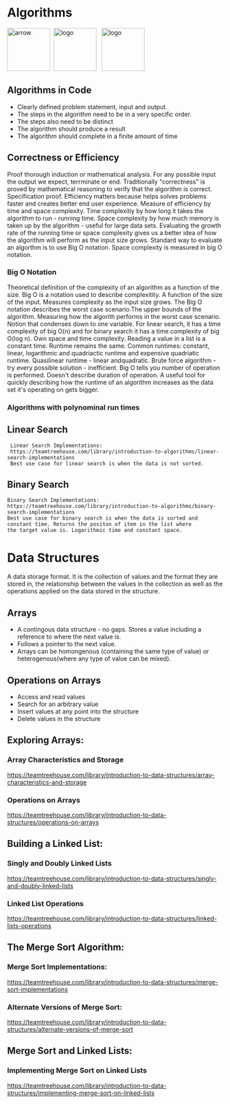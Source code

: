 # Algorithms

<img width="100" alt="arrow" src="https://user-images.githubusercontent.com/19231569/213458967-d77d1ede-cbb8-4cda-8d58-7ac2a1c70503.png"> &nbsp;<img width="100" alt="logo" src="https://user-images.githubusercontent.com/111147520/224722633-4514c7d6-b10e-41d0-8942-80147bdb88ff.png"> &nbsp;
<img width="100" alt="logo" src="https://user-images.githubusercontent.com/111147520/224819343-82ceb3c6-609e-48f7-9fec-d165a924545f.png">

## Algorithms in Code

* Clearly defined problem statement, input and output.
* The steps in the algorithm need to be in a very specific order.
* The steps also need to be distinct
* The algorithm should produce a result
* The algorithm should complete in a finite amount of time


## Correctness or Efficiency

Proof thorough induction or mathematical analysis. For any possible input the output we expect, terrminate or end. 
Traditionally "correctness" is proved by mathematical reasoning to verify that the algorithm is correct. Specification proof.
Efficiency matters because helps solves problems faster and creates better end user experience. Measure of efficiency by
time and space complexity. Time complexitiy by how long it takes the algorithm to run - running time. Space complexity by how 
much memory is taken up by the algorithm - useful for large data sets. Evaluating the growth rate of the running time or space 
complexity gives us a better idea of how the algorithm will perform as the input size grows. Standard way to evaluate
an algorthm is to use Big O notation. Space complexity is measured in big O notation.

### Big O Notation
Theoretical definition of the complexity of an algorithm as a function of the size. Big O is a notation used
to describe complexitity. A function of the size of the input. Measures complexity as the input size grows.
The Big O notation describes the worst case scenario.The upper bounds of the algorithm. Measuring how the algorith performs 
in the worst case scenario. Notion that condenses down to one variable. For linear search, it has a time complexity of big 
O(n) and for binary search it has a time complexity of big O(log n). Own space and time complexity. Reading a value in
a list is a constant time. Runtime remains the same. Common runtimes: constant, linear, logarithmic and quadriactic runtime 
and expensive quadriatic runtime. Quasilinear runtime - linear andquadratic. Brute force algorithm - try every 
possible solution - inefficient. Big O tells you number of operation is performed. Doesn't describe duration of operation.
A useful tool for quickly describing how the runtime of an algorithm increases as the data set it's operating on gets bigger.

### Algorithms with polynominal run times


## Linear Search
```
 Linear Search Implementations:
 https://teamtreehouse.com/library/introduction-to-algorithms/linear-search-implementations
 Best use case for linear search is when the data is not sorted.

```

## Binary Search
```
Binary Search Implementations:
https://teamtreehouse.com/library/introduction-to-algorithms/binary-search-implementations
Best use case for binary search is when the data is sorted and constant time. Returns the positon of item in the list where
the target value is. Logarithmic time and constant space. 

```

# Data Structures

A data storage format. It is the collection of values and the format they are stored in, the relationship
between the values in the collection as well as the operations applied on the data stored in the structure.


## Arrays
* A contingous data structure  - no gaps. Stores a value including a reference to where the next value is.
* Follows a pointer to the next value.
* Arrays can be homongenous (containing the same type of value) or heterogenous(where any type of value can be mixed).

## Operations on Arrays
* Access and read values
* Search for an arbitrary value
* Insert values at any point into the structure
* Delete values in the structure

## Exploring Arrays:

### Array Characteristics and Storage
https://teamtreehouse.com/library/introduction-to-data-structures/array-characteristics-and-storage

### Operations on Arrays
https://teamtreehouse.com/library/introduction-to-data-structures/operations-on-arrays

## Building a Linked List:

### Singly and Doubly Linked Lists
https://teamtreehouse.com/library/introduction-to-data-structures/singly-and-doubly-linked-lists

### Linked List Operations
https://teamtreehouse.com/library/introduction-to-data-structures/linked-lists-operations


## The Merge Sort Algorithm:

### Merge Sort Implementations:
https://teamtreehouse.com/library/introduction-to-data-structures/merge-sort-implementations

### Alternate Versions of Merge Sort: 
https://teamtreehouse.com/library/introduction-to-data-structures/alternate-versions-of-merge-sort

## Merge Sort and Linked Lists:

### Implementing Merge Sort on Linked Lists
https://teamtreehouse.com/library/introduction-to-data-structures/implementing-merge-sort-on-linked-lists